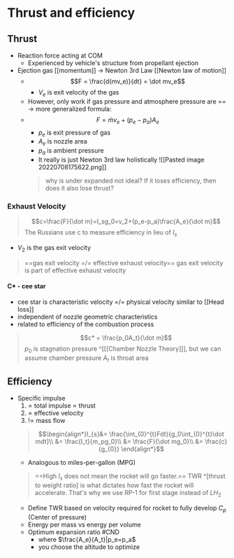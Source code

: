 # Thrust and efficiency
## Thrust 
- Reaction force acting at COM
	- Experienced by vehicle's structure from propellant ejection
- Ejection gas [[momentum]] -> Newton 3rd Law [[Newton law of motion]]
	- $$F = \frac{d(mv_e)}{dt} = \dot mv_e$$ 
		- $V_e$ is exit velocity of the gas
	- However, only work if gas pressure and atmosphere pressure are == -> more generalized formula:
	- $$F=\dot mv_{e}+(p_{e}-p_{a})A_{e}$$
		- $p_{e}$ is exit pressure of gas
		- $A_{e}$ is nozzle area
		- $p_a$ is ambient pressure	
		- It really is just Newton 3rd law holistically
		![[Pasted image 20220708175622.png]]
		> why is under expanded not ideal?
		 > If it loses efficiency, then does it also lose thrust?
### Exhaust Velocity 
> $$c=\frac{F}{\dot m}=I_sg_0=v_2+(p_e-p_a)\frac{A_e}{\dot m}$$
> The Russians use c to measure efficiency in lieu of $I_s$
- $V_2$ is the gas exit velocity
> ==gas exit velocity =/= effective exhaust velocity==
> gas exit velocity is part of effective exhaust velocity
   #### C* - cee star
   - cee star is characteristic velocity =/= physical velocity similar to [[Head loss]]
   - independent of nozzle geometric characteristics
   - related to efficiency of the combustion process
   > $$c* = \frac{p_0A_t}{\dot m}$$
   > $p_0$ is stagnation pressure ^[[[Chamber Nozzle Theory]]], but we can assume chamber pressure
   > $A_t$ is throat area
## Efficiency
- Specific impulse 
	1. $\propto$ total impulse $\propto$ thrust
	2. $\propto$ effective velocity  
	3. !$\propto$ mass flow 
	> $$\begin{align*}I_{s}&= \frac{\int_{0}^{t}Fdt}{g_0\int_{0}^{t}\dot mdt}\\ &= \frac{I_t}{m_pg_0}\\ &= \frac{F}{\dot mg_0}\\ &= \frac{c}{g_{0}} \end{align*}$$
	- Analogous to miles-per-gallon (MPG)
	> ==High $I_s$ does not mean the rocket will go faster.== TWR ^[thrust to weight ratio] is what dictates how fast the rocket will accelerate. That's why we use RP-1 for first stage instead of $LH_2$
	- Define TWR based on velocity required for rocket to fully develop $C_p$ (Center of pressure)
	- Energy per mass vs energy per volume
	-  Optimum expansion ratio #CND
		-  where $\frac{A_e}{A_t}|p_e=p_a$ 
		-  you choose the altitude to optimize